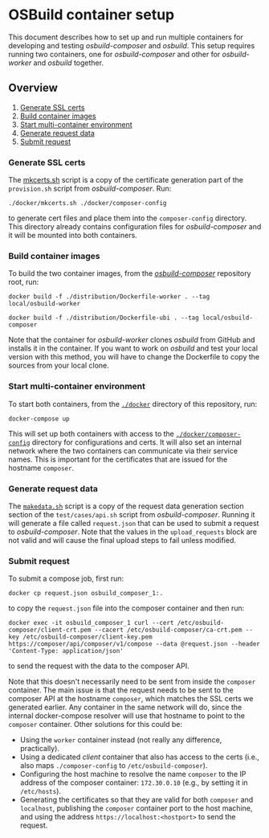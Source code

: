 # OSBuild container setup

This document describes how to set up and run multiple containers for developing and testing *osbuild-composer* and *osbuild*. This setup requires running two containers, one for *osbuild-composer* and other for *osbuild-worker* and *osbuild* together.

## Overview

1. [Generate SSL certs](#generate-ssl-certs)
2. [Build container images](#build-container-images)
3. [Start multi-container environment](#start-multi-container-environment)
4. [Generate request data](#generate-request-data)
5. [Submit request](#submit-request)

### Generate SSL certs

The [mkcerts.sh](./docker/mkcerts.sh) script is a copy of the certificate generation part of the `provision.sh` script from *osbuild-composer*. Run:
```
./docker/mkcerts.sh ./docker/composer-config
```
to generate cert files and place them into the `composer-config` directory. This directory already contains configuration files for *osbuild-composer* and it will be mounted into both containers.

### Build container images

To build the two container images, from the [*osbuild-composer*](https://github.com/osbuild/osbuild-composer) repository root, run:
```
docker build -f ./distribution/Dockerfile-worker . --tag local/osbuild-worker

docker build -f ./distribution/Dockerfile-ubi . --tag local/osbuild-composer
```

Note that the container for *osbuild-worker* clones *osbuild* from GitHub and installs it in the container. If you want to work on *osbuild* and test your local version with this method, you will have to change the Dockerfile to copy the sources from your local clone.

### Start multi-container environment

To start both containers, from the [`./docker`](./docker) directory of this repository, run:
```
docker-compose up
```

This will set up both containers with access to the [`./docker/composer-config`](./docker/composer-config) directory for configurations and certs. It will also set an internal network where the two containers can communicate via their service names. This is important for the certificates that are issued for the hostname `composer`.

### Generate request data

The [`makedata.sh`](./makedata.sh) script is a copy of the request data generation section section of the `test/cases/api.sh` script from *osbuild-composer*. Running it will generate a file called `request.json` that can be used to submit a request to *osbuild-composer*. Note that the values in the `upload_requests` block are not valid and will cause the final upload steps to fail unless modified.

### Submit request

To submit a compose job, first run:
```
docker cp request.json osbuild_composer_1:.
```
to copy the `request.json` file into the composer container and then run:
```
docker exec -it osbuild_composer_1 curl --cert /etc/osbuild-composer/client-crt.pem --cacert /etc/osbuild-composer/ca-crt.pem --key /etc/osbuild-composer/client-key.pem https://composer/api/composer/v1/compose --data @request.json --header 'Content-Type: application/json'
```
to send the request with the data to the composer API.

Note that this doesn't necessarily need to be sent from inside the `composer` container. The main issue is that the request needs to be sent to the composer API at the hostname `composer`, which matches the SSL certs we generated earlier. Any container in the same network will do, since the internal docker-compose resolver will use that hostname to point to the `composer` container. Other solutions for this could be:
- Using the `worker` container instead (not really any difference, practically).
- Using a dedicated *client* container that also has access to the certs (i.e., also maps `./composer-config` to `/etc/osbuild-composer`).
- Configuring the host machine to resolve the name `composer` to the IP address of the composer container: `172.30.0.10` (e.g., by setting it in `/etc/hosts`).
- Generating the certificates so that they are valid for both `composer` and `localhost`, publishing the `composer` container port to the host machine, and using the address `https://localhost:<hostport>` to send the request.
